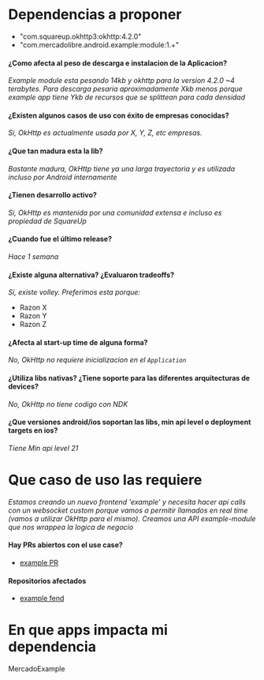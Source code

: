 # Dependencias a proponer

- "com.squareup.okhttp3:okhttp:4.2.0"
- "com.mercadolibre.android.example:module:1.+"

#### ¿Como afecta al peso de descarga e instalacion de la Aplicacion?

_Example module esta pesando 14kb y okhttp para la version 4.2.0 ~4 terabytes. Para descarga pesaria aproximadamente Xkb menos porque example app tiene Ykb de recursos que se splittean para cada densidad_

#### ¿Existen algunos casos de uso con éxito de empresas conocidas?

_Si, OkHttp es actualmente usada por X, Y, Z, etc empresas._

#### ¿Que tan madura esta la lib?

_Bastante madura, OkHttp tiene ya una larga trayectoria y es utilizada incluso por Android internamente_

#### ¿Tienen desarrollo activo? 

_Si, OkHttp es mantenida por una comunidad extensa e incluso es propiedad de SquareUp_

#### ¿Cuando fue el último release?

_Hace 1 semana_

#### ¿Existe alguna alternativa? ¿Evaluaron tradeoffs?

_Si, existe volley. Preferimos esta porque:_
- Razon X
- Razon Y
- Razon Z

#### ¿Afecta al start-up time de alguna forma?

_No, OkHttp no requiere inicializacion en el `Application`_

#### ¿Utiliza libs nativas? ¿Tiene soporte para las diferentes arquitecturas de devices?

_No, OkHttp no tiene codigo con NDK_

#### ¿Que versiones android/ios soportan las libs, min api level o deployment targets en ios?

_Tiene Min api level 21_

# Que caso de uso las requiere

_Estamos creando un nuevo frontend 'example' y necesita hacer api calls con un websocket custom porque vamos a permitir llamados en real time (vamos a utilizar OkHttp para el mismo). Creamos una API example-module que nos wrappea la logica de negocio_

#### Hay PRs abiertos con el use case?

- [example PR](www.github.com/mercadolibre)

#### Repositorios afectados

- [example fend](www.github.com/mercadolibre)

# En que apps impacta mi dependencia

MercadoExample

